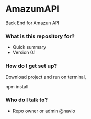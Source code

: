 # AmazumAPI #

Back End for Amazun API

### What is this repository for? ###

* Quick summary
* Version 0.1

### How do I get set up? ###

Download project and run on terminal,

npm install

### Who do I talk to? ###

* Repo owner or admin @navio
